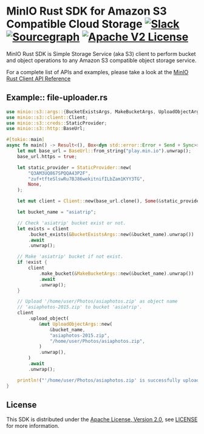 # MinIO Rust SDK for Amazon S3 Compatible Cloud Storage [![Slack](https://slack.min.io/slack?type=svg)](https://slack.min.io) [![Sourcegraph](https://sourcegraph.com/github.com/minio/minio-rs/-/badge.svg)](https://sourcegraph.com/github.com/minio/minio-rs?badge) [![Apache V2 License](https://img.shields.io/badge/license-Apache%20V2-blue.svg)](https://github.com/minio/minio-rs/blob/master/LICENSE)

MinIO Rust SDK is Simple Storage Service (aka S3) client to perform bucket and object operations to any Amazon S3 compatible object storage service.

For a complete list of APIs and examples, please take a look at the [MinIO Rust Client API Reference](https://minio-rs.min.io/)

## Example:: file-uploader.rs
```rust
use minio::s3::args::{BucketExistsArgs, MakeBucketArgs, UploadObjectArgs};
use minio::s3::client::Client;
use minio::s3::creds::StaticProvider;
use minio::s3::http::BaseUrl;

#[tokio::main]
async fn main() -> Result<(), Box<dyn std::error::Error + Send + Sync>> {
    let mut base_url = BaseUrl::from_string("play.min.io").unwrap();
    base_url.https = true;

    let static_provider = StaticProvider::new(
        "Q3AM3UQ867SPQQA43P2F",
        "zuf+tfteSlswRu7BJ86wekitnifILbZam1KYY3TG",
        None,
    );

    let mut client = Client::new(base_url.clone(), Some(&static_provider), None, None).unwrap();

    let bucket_name = "asiatrip";

    // Check 'asiatrip' bucket exist or not.
    let exists = client
        .bucket_exists(&BucketExistsArgs::new(&bucket_name).unwrap())
        .await
        .unwrap();

    // Make 'asiatrip' bucket if not exist.
    if !exist {
        client
            .make_bucket(&MakeBucketArgs::new(&bucket_name).unwrap())
            .await
            .unwrap();
    }

    // Upload '/home/user/Photos/asiaphotos.zip' as object name
    // 'asiaphotos-2015.zip' to bucket 'asiatrip'.
    client
        .upload_object(
            &mut UploadObjectArgs::new(
                &bucket_name,
                "asiaphotos-2015.zip",
                "/home/user/Photos/asiaphotos.zip",
            )
            .unwrap(),
        )
        .await
        .unwrap();

    println!("'/home/user/Photos/asiaphotos.zip' is successfully uploaded as object 'asiaphotos-2015.zip' to bucket 'asiatrip'.");
}
```

## License
This SDK is distributed under the [Apache License, Version 2.0](https://www.apache.org/licenses/LICENSE-2.0), see [LICENSE](https://github.com/minio/minio-rs/blob/master/LICENSE) for more information.
